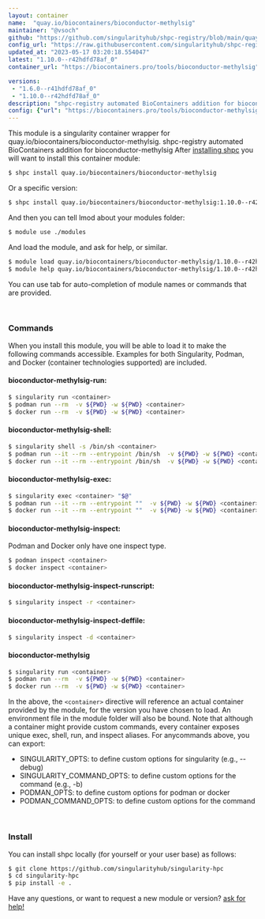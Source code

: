 ```yaml
---
layout: container
name:  "quay.io/biocontainers/bioconductor-methylsig"
maintainer: "@vsoch"
github: "https://github.com/singularityhub/shpc-registry/blob/main/quay.io/biocontainers/bioconductor-methylsig/container.yaml"
config_url: "https://raw.githubusercontent.com/singularityhub/shpc-registry/main/quay.io/biocontainers/bioconductor-methylsig/container.yaml"
updated_at: "2023-05-17 03:20:18.554047"
latest: "1.10.0--r42hdfd78af_0"
container_url: "https://biocontainers.pro/tools/bioconductor-methylsig"

versions:
 - "1.6.0--r41hdfd78af_0"
 - "1.10.0--r42hdfd78af_0"
description: "shpc-registry automated BioContainers addition for bioconductor-methylsig"
config: {"url": "https://biocontainers.pro/tools/bioconductor-methylsig", "maintainer": "@vsoch", "description": "shpc-registry automated BioContainers addition for bioconductor-methylsig", "latest": {"1.10.0--r42hdfd78af_0": "sha256:7e72a99bddb8e72683d93512a3341126eb3dffe115774a867999673dd2a88bfa"}, "tags": {"1.6.0--r41hdfd78af_0": "sha256:d3e845880b55ad55be33c67b44d577580dd09cb94070a24ded50709406081a72", "1.10.0--r42hdfd78af_0": "sha256:7e72a99bddb8e72683d93512a3341126eb3dffe115774a867999673dd2a88bfa"}, "docker": "quay.io/biocontainers/bioconductor-methylsig"}
---
```


This module is a singularity container wrapper for quay.io/biocontainers/bioconductor-methylsig.
shpc-registry automated BioContainers addition for bioconductor-methylsig
After [installing shpc](#install) you will want to install this container module:


```bash
$ shpc install quay.io/biocontainers/bioconductor-methylsig
```

Or a specific version:

```bash
$ shpc install quay.io/biocontainers/bioconductor-methylsig:1.10.0--r42hdfd78af_0
```

And then you can tell lmod about your modules folder:

```bash
$ module use ./modules
```

And load the module, and ask for help, or similar.

```bash
$ module load quay.io/biocontainers/bioconductor-methylsig/1.10.0--r42hdfd78af_0
$ module help quay.io/biocontainers/bioconductor-methylsig/1.10.0--r42hdfd78af_0
```

You can use tab for auto-completion of module names or commands that are provided.

<br>

### Commands

When you install this module, you will be able to load it to make the following commands accessible.
Examples for both Singularity, Podman, and Docker (container technologies supported) are included.

#### bioconductor-methylsig-run:

```bash
$ singularity run <container>
$ podman run --rm  -v ${PWD} -w ${PWD} <container>
$ docker run --rm  -v ${PWD} -w ${PWD} <container>
```

#### bioconductor-methylsig-shell:

```bash
$ singularity shell -s /bin/sh <container>
$ podman run --it --rm --entrypoint /bin/sh  -v ${PWD} -w ${PWD} <container>
$ docker run --it --rm --entrypoint /bin/sh  -v ${PWD} -w ${PWD} <container>
```

#### bioconductor-methylsig-exec:

```bash
$ singularity exec <container> "$@"
$ podman run --it --rm --entrypoint ""  -v ${PWD} -w ${PWD} <container> "$@"
$ docker run --it --rm --entrypoint ""  -v ${PWD} -w ${PWD} <container> "$@"
```

#### bioconductor-methylsig-inspect:

Podman and Docker only have one inspect type.

```bash
$ podman inspect <container>
$ docker inspect <container>
```

#### bioconductor-methylsig-inspect-runscript:

```bash
$ singularity inspect -r <container>
```

#### bioconductor-methylsig-inspect-deffile:

```bash
$ singularity inspect -d <container>
```



#### bioconductor-methylsig

```bash
$ singularity run <container>
$ podman run --rm  -v ${PWD} -w ${PWD} <container>
$ docker run --rm  -v ${PWD} -w ${PWD} <container>
```


In the above, the `<container>` directive will reference an actual container provided
by the module, for the version you have chosen to load. An environment file in the
module folder will also be bound. Note that although a container
might provide custom commands, every container exposes unique exec, shell, run, and
inspect aliases. For anycommands above, you can export:

 - SINGULARITY_OPTS: to define custom options for singularity (e.g., --debug)
 - SINGULARITY_COMMAND_OPTS: to define custom options for the command (e.g., -b)
 - PODMAN_OPTS: to define custom options for podman or docker
 - PODMAN_COMMAND_OPTS: to define custom options for the command

<br>

### Install

You can install shpc locally (for yourself or your user base) as follows:

```bash
$ git clone https://github.com/singularityhub/singularity-hpc
$ cd singularity-hpc
$ pip install -e .
```

Have any questions, or want to request a new module or version? [ask for help!](https://github.com/singularityhub/singularity-hpc/issues)